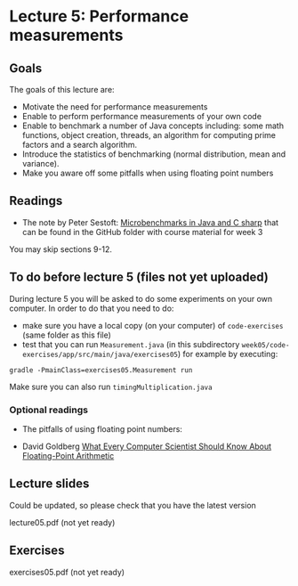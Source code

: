 # Lecture 5: Performance measurements

## Goals

The goals of this lecture are:

* Motivate the need for performance measurements
* Enable to perform performance measurements of your own code
* Enable to  benchmark a number of Java concepts including: some math functions, object creation, threads,  an algorithm for computing prime factors and a search algorithm.
* Introduce the statistics of benchmarking (normal distribution, mean and variance).
* Make you aware off some pitfalls when using floating point numbers

## Readings 

* The note by Peter Sestoft: [Microbenchmarks in Java and C sharp](https://github.itu.dk/jst/PCPP2022-Public/blob/main/week05/benchmarkingNotes.pdf)
that can be found in the GitHub folder with course material for week 3

You may skip sections 9-12.

## To do before lecture 5 (files not yet uploaded)
During lecture 5 you will be asked to do some experiments on your own computer. 
In order to do that you need to do:

* make sure you have a local copy (on your computer) of  `code-exercises` (same folder as this file)
* test that you can run ` Measurement.java ` (in this subdirectory ` week05/code-exercises/app/src/main/java/exercises05 `)
for example by executing:

 ` gradle -PmainClass=exercises05.Measurement run `

Make sure you can also run   ` timingMultiplication.java `

### Optional readings
* The pitfalls of using floating point numbers: 

 * David Goldberg [What Every Computer Scientist Should Know About Floating-Point Arithmetic](https://github.itu.dk/jst/PCPP2022-Public/blob/main/week05/IEEE754_article.pdf)


## Lecture slides
Could be updated, so please check that you have the latest version

lecture05.pdf (not yet ready)


## Exercises

exercises05.pdf (not yet ready)
